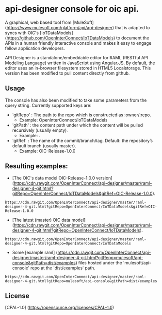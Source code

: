 # api-designer console for oic api.

A graphical, web based tool from [MuleSoft] (https://www.mulesoft.com/platform/api/api-designer) that is adapted to syncs with OIC's [IoTDataModels]  (https://github.com/OpenInterConnect/IoTDataModels) to document the APIs in a human friendly interactive console and makes it easy to engage fellow application developers.

API Designer is a standalone/embeddable editor for RAML (RESTful API Modeling Language) written in JavaScript using Angular.JS. By default, the editor uses an in-browser filesystem stored in HTML5 Localstorage. This version has been modified to pull content directly from github.

## Usage

The console has also been modified to take some parameters from the query string.
Currently supported keys are:
* 'gitRepo' : The path to the repo which is constructed as :owner/:repo. 
  * Example: OpenInterConnect/IoTDataModels
* 'gitPath' : the content path under which the content will be pulled recursively (usually empty).
  * Example: .
* 'gitRef' : The name of the commit/branch/tag. Default: the repository’s default branch (usually master).
  * Example: OIC-Release-1.0.0

## Resulting examples:
* [The OIC's data model OIC-Release-1.0.0 version] (https://cdn.rawgit.com/OpenInterConnect/api-designer/master/raml-designer-4-git.html?gitRepo=OpenInterConnect/IoTDataModels&gitRef=OIC-Release-1.0.0).
```
https://cdn.rawgit.com/OpenInterConnect/api-designer/master/raml-designer-4-git.html?gitRepo=OpenInterConnect/IoTDataModels&gitRef=OIC-Release-1.0.0
```
* [The latest (master) OIC data model] (https://cdn.rawgit.com/OpenInterConnect/api-designer/master/raml-designer-4-git.html?gitRepo=OpenInterConnect/IoTDataModels).
```
https://cdn.rawgit.com/OpenInterConnect/api-designer/master/raml-designer-4-git.html?gitRepo=OpenInterConnect/IoTDataModels
```
* Some [example raml] (https://cdn.rawgit.com/OpenInterConnect/api-designer/master/raml-designer-4-git.html?gitRepo=mulesoft/api-console&gitPath=dist/examples) files hosted under the 'mulesoft/api-console' repo at the 'dist/examples' path.
```
https://cdn.rawgit.com/OpenInterConnect/api-designer/master/raml-designer-4-git.html?gitRepo=mulesoft/api-console&gitPath=dist/examples
```
## License
[CPAL-1.0] (https://opensource.org/licenses/CPAL-1.0)

